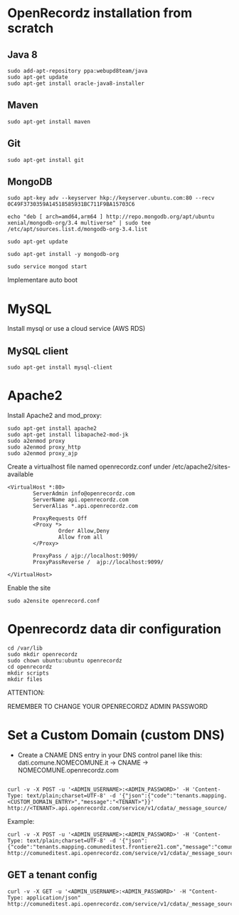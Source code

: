 # OpenRecordz installation from scratch

## Java 8
```
sudo add-apt-repository ppa:webupd8team/java
sudo apt-get update
sudo apt-get install oracle-java8-installer
```

## Maven
```
sudo apt-get install maven
```

## Git
```
sudo apt-get install git
```

## MongoDB
```
sudo apt-key adv --keyserver hkp://keyserver.ubuntu.com:80 --recv 0C49F3730359A14518585931BC711F9BA15703C6

echo "deb [ arch=amd64,arm64 ] http://repo.mongodb.org/apt/ubuntu xenial/mongodb-org/3.4 multiverse" | sudo tee /etc/apt/sources.list.d/mongodb-org-3.4.list

sudo apt-get update

sudo apt-get install -y mongodb-org

sudo service mongod start
```

Implementare auto boot 

# MySQL

Install mysql or use a cloud service (AWS RDS)

## MySQL client

```
sudo apt-get install mysql-client
```


# Apache2 

Install Apache2 and mod_proxy:

```
sudo apt-get install apache2
sudo apt-get install libapache2-mod-jk
sudo a2enmod proxy
sudo a2enmod proxy_http
sudo a2enmod proxy_ajp

```

Create a virtualhost file named openrecordz.conf under /etc/apache2/sites-available

```
<VirtualHost *:80>
        ServerAdmin info@openrecordz.com
        ServerName api.openrecordz.com
        ServerAlias *.api.openrecordz.com

        ProxyRequests Off
        <Proxy *>
                Order Allow,Deny
                Allow from all
        </Proxy>

        ProxyPass / ajp://localhost:9099/
        ProxyPassReverse /  ajp://localhost:9099/

</VirtualHost>
```

Enable the site

```
sudo a2ensite openrecord.conf 
```



# Openrecordz data dir configuration

```
cd /var/lib
sudo mkdir openrecordz
sudo chown ubuntu:ubuntu openrecordz
cd openrecordz
mkdir scripts
mkdir files
```

ATTENTION:

REMEMBER TO CHANGE YOUR OPENRECORDZ ADMIN PASSWORD


# Set a Custom Domain (custom DNS)

* Create a CNAME DNS entry in your DNS control panel like this:
dati.comune.NOMECOMUNE.it -> CNAME ->   NOMECOMUNE.openrecordz.com


```

curl -v -X POST -u '<ADMIN_USERNAME>:<ADMIN_PASSWORD>' -H 'Content-Type: text/plain;charset=UTF-8' -d '{"json":{"code":"tenants.mapping.<CUSTOM_DOMAIN_ENTRY>","message":"<TENANT>"}}' http://<TENANT>.api.openrecordz.com/service/v1/cdata/_message_source/

```

Example:

```
curl -v -X POST -u '<ADMIN_USERNAME>:<ADMIN_PASSWORD>' -H 'Content-Type: text/plain;charset=UTF-8' -d '{"json":{"code":"tenants.mapping.comuneditest.frontiere21.com","message":"comuneditest"}}' http://comuneditest.api.openrecordz.com/service/v1/cdata/_message_source/
```
## GET a tenant config
```
curl -v -X GET -u '<ADMIN_USERNAME>:<ADMIN_PASSWORD>' -H "Content-Type: application/json" http://comuneditest.api.openrecordz.com/service/v1/cdata/_message_source/
```







